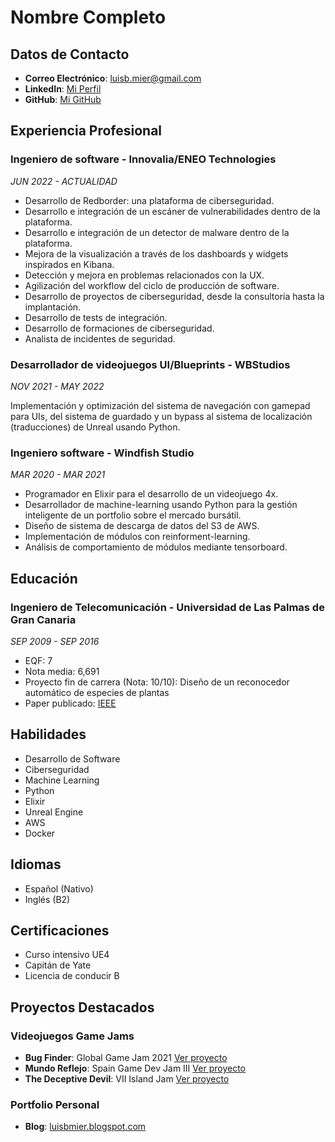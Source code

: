 # Nombre Completo

## Datos de Contacto
- **Correo Electrónico**: luisb.mier@gmail.com
- **LinkedIn**: [Mi Perfil](https://www.linkedin.com/in/luis-jos%C3%A9-blanco-mier-821218129/)
- **GitHub**: [Mi GitHub](https://github.com/luisbmier)

## Experiencia Profesional

### Ingeniero de software - Innovalia/ENEO Technologies
*JUN 2022 - ACTUALIDAD*

- Desarrollo de Redborder: una plataforma de ciberseguridad.
- Desarrollo e integración de un escáner de vulnerabilidades dentro de la plataforma.
- Desarrollo e integración de un detector de malware dentro de la plataforma.
- Mejora de la visualización a través de los dashboards y widgets inspirados en Kibana.
- Detección y mejora en problemas relacionados con la UX.
- Agilización del workflow del ciclo de producción de software.
- Desarrollo de proyectos de ciberseguridad, desde la consultoría hasta la implantación.
- Desarrollo de tests de integración.
- Desarrollo de formaciones de ciberseguridad.
- Analista de incidentes de seguridad.

### Desarrollador de videojuegos UI/Blueprints - WBStudios
*NOV 2021 - MAY 2022*

Implementación y optimización del sistema de navegación con gamepad para UIs, del sistema de guardado y un bypass al sistema de localización (traducciones) de Unreal usando Python.

### Ingeniero software - Windfish Studio
*MAR 2020 - MAR 2021*

- Programador en Elixir para el desarrollo de un videojuego 4x.
- Desarrollador de machine-learning usando Python para la gestión inteligente de un portfolio sobre el mercado bursátil.
- Diseño de sistema de descarga de datos del S3 de AWS.
- Implementación de módulos con reinforment-learning.
- Análisis de comportamiento de módulos mediante tensorboard.

## Educación

### Ingeniero de Telecomunicación - Universidad de Las Palmas de Gran Canaria
*SEP 2009 - SEP 2016*
- EQF: 7
- Nota media: 6,691
- Proyecto fin de carrera (Nota: 10/10): Diseño de un reconocedor automático de especies de plantas
- Paper publicado: [IEEE](https://sci-hub.st/https://ieeexplore.ieee.org/document/7880233/)

## Habilidades
- Desarrollo de Software
- Ciberseguridad
- Machine Learning
- Python
- Elixir
- Unreal Engine
- AWS
- Docker

## Idiomas
- Español (Nativo)
- Inglés (B2)

## Certificaciones
- Curso intensivo UE4
- Capitán de Yate
- Licencia de conducir B

## Proyectos Destacados

### Videojuegos Game Jams
- **Bug Finder**: Global Game Jam 2021 [Ver proyecto](https://luisbmier.itch.io/bug-finder)
- **Mundo Reflejo**: Spain Game Dev Jam III [Ver proyecto](https://luisbmier.itch.io/mundo-reflejo)
- **The Deceptive Devil**: VII Island Jam [Ver proyecto](https://luisbmier.itch.io/the-deceptive-devil)

### Portfolio Personal
- **Blog**: [luisbmier.blogspot.com](https://luisbmier.blogspot.com/)
